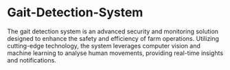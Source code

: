 # Gait-Detection-System
The gait detection system is an advanced  security and monitoring solution designed to enhance the safety and efficiency of farm operations. Utilizing cutting-edge technology, the system leverages computer vision and machine learning to analyse human movements, providing real-time insights and notifications.
